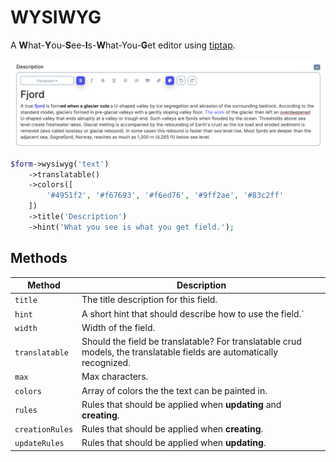 # WYSIWYG

A **W**hat-**Y**ou-**S**ee-**I**s-**W**hat-You-**G**et editor using [tiptap](https://github.com/scrumpy/tiptap).

![Image expand](./screens/wysiwyg/example.png 'Image expand')

```php
$form->wysiwyg('text')
    ->translatable()
    ->colors([
        '#4951f2', '#f67693', '#f6ed76', '#9ff2ae', '#83c2ff'
    ])
    ->title('Description')
    ->hint('What you see is what you get field.');
```

## Methods

| Method          | Description                                                                                                           |
| --------------- | --------------------------------------------------------------------------------------------------------------------- |
| `title`         | The title description for this field.                                                                                 |
| `hint`          | A short hint that should describe how to use the field.`                                                              |
| `width`         | Width of the field.                                                                                                   |
| `translatable`  | Should the field be translatable? For translatable crud models, the translatable fields are automatically recognized. |
| `max`           | Max characters.                                                                                                       |
| `colors`        | Array of colors the the text can be painted in.                                                                       |
| `rules`         | Rules that should be applied when **updating** and **creating**.                                                      |
| `creationRules` | Rules that should be applied when **creating**.                                                                       |
| `updateRules`   | Rules that should be applied when **updating**.                                                                       |
